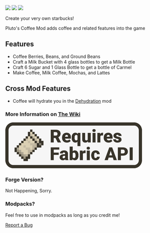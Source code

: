 ![](https://img.shields.io/github/v/release/pluto7073/PlutosCoffeeMod-Fabric?label=Latest%20Release&style=for-the-badge) ![](https://img.shields.io/badge/enviornment-both-brightgreen?style=for-the-badge) ![](https://img.shields.io/badge/modloader-fabric-blue?style=for-the-badge)

Create your very own starbucks!

Pluto's Coffee Mod adds coffee and related features into the game


## Features



- Coffee Berries, Beans, and Ground Beans
- Craft a Milk Bucket with 4 glass bottles to get a Milk Bottle
- Craft 6 Sugar and 1 Glass Bottle to get a bottle of Carmel
- Make Coffee, Milk Coffee, Mochas, and Lattes

## Cross Mod Features
- Coffee will hydrate you in the [Dehydration](https://www.curseforge.com/minecraft/mc-mods/dehydration) mod

### More Information on [The Wiki](https://github.com/pluto7073/PlutosCoffeeMod-Fabric/wiki)

![](https://github.com/pluto7073/pluto7073.github.io/blob/main/files/68747470733a2f2f692e696d6775722e636f6d2f4f6c31546366382e706e67.png?raw=true)

### Forge Version?
Not Happening, Sorry.


### Modpacks?
Feel free to use in modpacks as long as you credit me!

[Report a Bug](https://github.com/pluto7073/PlutosCoffeeMod-Fabric/issues)